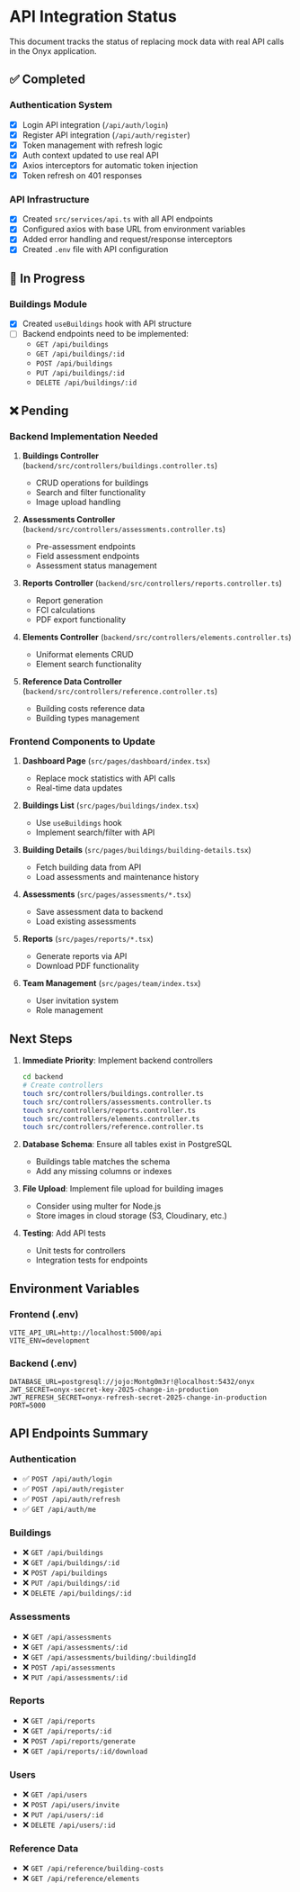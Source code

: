 # API Integration Status

This document tracks the status of replacing mock data with real API calls in the Onyx application.

## ✅ Completed

### Authentication System
- [x] Login API integration (`/api/auth/login`)
- [x] Register API integration (`/api/auth/register`)
- [x] Token management with refresh logic
- [x] Auth context updated to use real API
- [x] Axios interceptors for automatic token injection
- [x] Token refresh on 401 responses

### API Infrastructure
- [x] Created `src/services/api.ts` with all API endpoints
- [x] Configured axios with base URL from environment variables
- [x] Added error handling and request/response interceptors
- [x] Created `.env` file with API configuration

## 🚧 In Progress

### Buildings Module
- [x] Created `useBuildings` hook with API structure
- [ ] Backend endpoints need to be implemented:
  - `GET /api/buildings`
  - `GET /api/buildings/:id`
  - `POST /api/buildings`
  - `PUT /api/buildings/:id`
  - `DELETE /api/buildings/:id`

## ❌ Pending

### Backend Implementation Needed

1. **Buildings Controller** (`backend/src/controllers/buildings.controller.ts`)
   - CRUD operations for buildings
   - Search and filter functionality
   - Image upload handling

2. **Assessments Controller** (`backend/src/controllers/assessments.controller.ts`)
   - Pre-assessment endpoints
   - Field assessment endpoints
   - Assessment status management

3. **Reports Controller** (`backend/src/controllers/reports.controller.ts`)
   - Report generation
   - FCI calculations
   - PDF export functionality

4. **Elements Controller** (`backend/src/controllers/elements.controller.ts`)
   - Uniformat elements CRUD
   - Element search functionality

5. **Reference Data Controller** (`backend/src/controllers/reference.controller.ts`)
   - Building costs reference data
   - Building types management

### Frontend Components to Update

1. **Dashboard Page** (`src/pages/dashboard/index.tsx`)
   - Replace mock statistics with API calls
   - Real-time data updates

2. **Buildings List** (`src/pages/buildings/index.tsx`)
   - Use `useBuildings` hook
   - Implement search/filter with API

3. **Building Details** (`src/pages/buildings/building-details.tsx`)
   - Fetch building data from API
   - Load assessments and maintenance history

4. **Assessments** (`src/pages/assessments/*.tsx`)
   - Save assessment data to backend
   - Load existing assessments

5. **Reports** (`src/pages/reports/*.tsx`)
   - Generate reports via API
   - Download PDF functionality

6. **Team Management** (`src/pages/team/index.tsx`)
   - User invitation system
   - Role management

## Next Steps

1. **Immediate Priority**: Implement backend controllers
   ```bash
   cd backend
   # Create controllers
   touch src/controllers/buildings.controller.ts
   touch src/controllers/assessments.controller.ts
   touch src/controllers/reports.controller.ts
   touch src/controllers/elements.controller.ts
   touch src/controllers/reference.controller.ts
   ```

2. **Database Schema**: Ensure all tables exist in PostgreSQL
   - Buildings table matches the schema
   - Add any missing columns or indexes

3. **File Upload**: Implement file upload for building images
   - Consider using multer for Node.js
   - Store images in cloud storage (S3, Cloudinary, etc.)

4. **Testing**: Add API tests
   - Unit tests for controllers
   - Integration tests for endpoints

## Environment Variables

### Frontend (.env)
```env
VITE_API_URL=http://localhost:5000/api
VITE_ENV=development
```

### Backend (.env)
```env
DATABASE_URL=postgresql://jojo:Montg0m3r!@localhost:5432/onyx
JWT_SECRET=onyx-secret-key-2025-change-in-production
JWT_REFRESH_SECRET=onyx-refresh-secret-2025-change-in-production
PORT=5000
```

## API Endpoints Summary

### Authentication
- ✅ `POST /api/auth/login`
- ✅ `POST /api/auth/register`
- ✅ `POST /api/auth/refresh`
- ✅ `GET /api/auth/me`

### Buildings
- ❌ `GET /api/buildings`
- ❌ `GET /api/buildings/:id`
- ❌ `POST /api/buildings`
- ❌ `PUT /api/buildings/:id`
- ❌ `DELETE /api/buildings/:id`

### Assessments
- ❌ `GET /api/assessments`
- ❌ `GET /api/assessments/:id`
- ❌ `GET /api/assessments/building/:buildingId`
- ❌ `POST /api/assessments`
- ❌ `PUT /api/assessments/:id`

### Reports
- ❌ `GET /api/reports`
- ❌ `GET /api/reports/:id`
- ❌ `POST /api/reports/generate`
- ❌ `GET /api/reports/:id/download`

### Users
- ❌ `GET /api/users`
- ❌ `POST /api/users/invite`
- ❌ `PUT /api/users/:id`
- ❌ `DELETE /api/users/:id`

### Reference Data
- ❌ `GET /api/reference/building-costs`
- ❌ `GET /api/reference/elements`